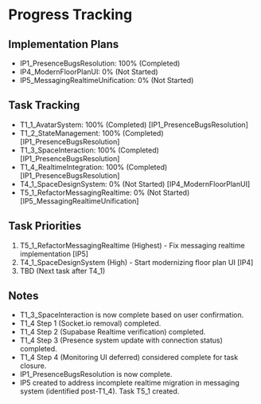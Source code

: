# Progress Tracking

## Implementation Plans
- IP1_PresenceBugsResolution: 100% (Completed)
- IP4_ModernFloorPlanUI: 0% (Not Started)
- IP5_MessagingRealtimeUnification: 0% (Not Started)

## Task Tracking
- T1_1_AvatarSystem: 100% (Completed) [IP1_PresenceBugsResolution]
- T1_2_StateManagement: 100% (Completed) [IP1_PresenceBugsResolution]
- T1_3_SpaceInteraction: 100% (Completed) [IP1_PresenceBugsResolution]
- T1_4_RealtimeIntegration: 100% (Completed) [IP1_PresenceBugsResolution]
- T4_1_SpaceDesignSystem: 0% (Not Started) [IP4_ModernFloorPlanUI]
- T5_1_RefactorMessagingRealtime: 0% (Not Started) [IP5_MessagingRealtimeUnification]

## Task Priorities
1. T5_1_RefactorMessagingRealtime (Highest) - Fix messaging realtime implementation [IP5]
2. T4_1_SpaceDesignSystem (High) - Start modernizing floor plan UI [IP4]
3. TBD (Next task after T4_1)

## Notes
- T1_3_SpaceInteraction is now complete based on user confirmation.
- T1_4 Step 1 (Socket.io removal) completed.
- T1_4 Step 2 (Supabase Realtime verification) completed.
- T1_4 Step 3 (Presence system update with connection status) completed.
- T1_4 Step 4 (Monitoring UI deferred) considered complete for task closure.
- IP1_PresenceBugsResolution is now complete.
- IP5 created to address incomplete realtime migration in messaging system (identified post-T1_4). Task T5_1 created.
